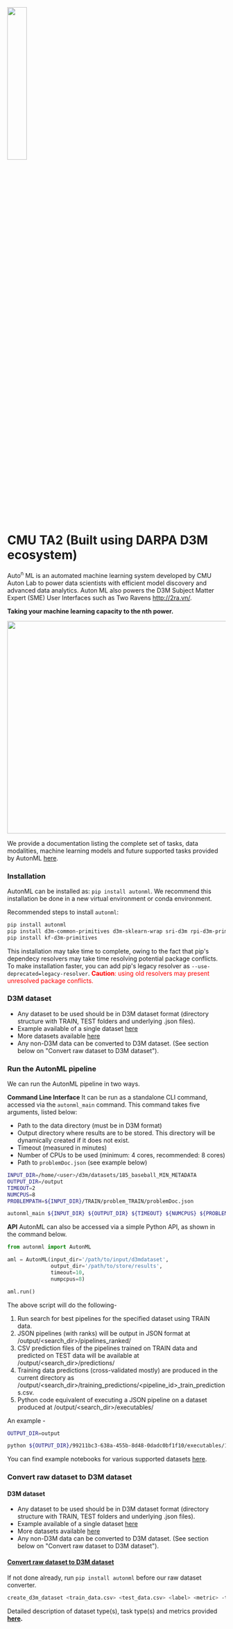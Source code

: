 <img src="https://gitlab.com/sray/cmu-ta2/-/raw/master/docs/img/AutonML_logo.png?inline=false" width=30%>


# CMU TA2 (Built using DARPA D3M ecosystem)

Auto<sup>n</sup> ML is an automated machine learning system developed by CMU Auton Lab 
to power data scientists with efficient model discovery and advanced data analytics. 
Auton ML also powers the D3M Subject Matter Expert (SME) User Interfaces such as Two Ravens http://2ra.vn/.

**Taking your machine learning capacity to the nth power.**

  <img src="https://gitlab.com/sray/cmu-ta2/-/raw/master/docs/img/model_pipeline.png?inline=false" width="869" height="489">

We provide a documentation listing the complete set of tasks, data modalities, machine learning models and future supported tasks provided by AutonML [here](https://gitlab.com/sray/cmu-ta2/-/blob/dev/docs/SUPPORTED.md).

### Installation
AutonML can be installed as: `pip install autonml`. We recommend this installation be done in a new virtual environment or conda environment.

Recommended steps to install `autonml`:
```bash
pip install autonml
pip install d3m-common-primitives d3m-sklearn-wrap sri-d3m rpi-d3m-primitives dsbox-primitives dsbox-corex distil-primitives d3m-esrnn d3m-nbeats 
pip install kf-d3m-primitives
```
This installation may take time to complete, owing to the fact that pip's dependecy resolvers may take time resolving potential package conflicts. To make installation faster, you can add pip's legacy resolver as `--use-deprecated=legacy-resolver`. <span style="color:red"> **Caution**: using old resolvers may present unresolved package conflicts.</span>

### D3M dataset
- Any dataset to be used should be in D3M dataset format (directory structure with TRAIN, TEST folders and underlying .json files).
- Example available of a single dataset [here](https://datasets.datadrivendiscovery.org/d3m/datasets/-/tree/master/seed_datasets_current/185_baseball_MIN_METADATA)
- More datasets available [here](https://datasets.datadrivendiscovery.org/d3m/datasets/-/tree/master/seed_datasets_current/)
- Any non-D3M data can be converted to D3M dataset. (See section below on "Convert raw dataset to D3M dataset").

### Run the AutonML pipeline

We can run the AutonML pipeline in two ways. 

**Command Line Interface**
It can be run as a standalone CLI command, accessed via the `autonml_main` command. This command takes five arguments, listed below:
- Path to the data directory (must be in D3M format)
- Output directory where results are to be stored. This directory will be dynamically created if it does not exist.
- Timeout (measured in minutes)
- Number of CPUs to be used (minimum: 4 cores, recommended: 8 cores)
- Path to `problemDoc.json` (see example below)

```bash
INPUT_DIR=/home/<user>/d3m/datasets/185_baseball_MIN_METADATA
OUTPUT_DIR=/output
TIMEOUT=2
NUMCPUS=8
PROBLEMPATH=${INPUT_DIR}/TRAIN/problem_TRAIN/problemDoc.json

autonml_main ${INPUT_DIR} ${OUTPUT_DIR} ${TIMEOUT} ${NUMCPUS} ${PROBLEMPATH} 
```

**API**
AutonML can also be accessed via a simple Python API, as shown in the command below.
```python
from autonml import AutonML

aml = AutonML(input_dir='/path/to/input/d3mdataset',
              output_dir='/path/to/store/results',
              timeout=10,
              numpcpus=8)

aml.run()
```


The above script will do the following-
1. Run search for best pipelines for the specified dataset using TRAIN data.
2. JSON pipelines (with ranks) will be output in JSON format at /output/<search_dir>/pipelines_ranked/
3. CSV prediction files of the pipelines trained on TRAIN data and predicted on TEST data will be available at /output/<search_dir>/predictions/
4. Training data predictions (cross-validated mostly) are produced in the current directory as /output/<search_dir>/training_predictions/<pipeline_id>_train_predictions.csv.
5. Python code equivalent of executing a JSON pipeline on a dataset produced at /output/<search_dir>/executables/

 An example -
```bash
OUTPUT_DIR=output

python ${OUTPUT_DIR}/99211bc3-638a-455b-8d48-0dadc0bf1f10/executables/19908fd3-706a-48da-b13c-dc13da0ed3cc.code.py ${OUTPUT_DIR}/ ${OUTPUT_DIR}/99211bc3-638a-455b-8d48-0dadc0bf1f10/predictions/19908fd3-706a-48da-b13c-dc13da0ed3cc.predictions.csv
```

You can find example notebooks for various supported datasets [here](https://gitlab.com/autonlab/d3m/autonml/-/tree/dev/examples). 

### Convert raw dataset to D3M dataset

#### D3M dataset
- Any dataset to be used should be in D3M dataset format (directory structure with TRAIN, TEST folders and underlying .json files).
- Example available of a single dataset [here](https://datasets.datadrivendiscovery.org/d3m/datasets/-/tree/master/seed_datasets_current/185_baseball_MIN_METADATA)
- More datasets available [here](https://datasets.datadrivendiscovery.org/d3m/datasets/-/tree/master/seed_datasets_current/)
- Any non-D3M data can be converted to D3M dataset. (See section below on "Convert raw dataset to D3M dataset").

#### [Convert raw dataset to D3M dataset](https://gitlab.com/autonlab/d3m/autonml/-/blob/dev/docs/convert_d3m_data.rst)

If not done already, run `pip install autonml` before our raw dataset converter.
```bash
create_d3m_dataset <train_data.csv> <test_data.csv> <label> <metric> -t classification <-t ...>
```

Detailed description of dataset type(s), task type(s) and metrics provided **[here](https://gitlab.com/autonlab/d3m/autonml/-/blob/dev/docs/convert_d3m_data.rst).**
